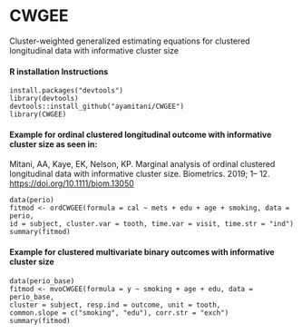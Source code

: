# CWGEE
Cluster-weighted generalized estimating equations for clustered longitudinal data with informative cluster size

#### R installation Instructions
```
install.packages("devtools")
library(devtools)
devtools::install_github("ayamitani/CWGEE")
library(CWGEE)
```
#### Example for ordinal clustered longitudinal outcome with informative cluster size as seen in:
Mitani, AA, Kaye, EK, Nelson, KP. Marginal analysis of ordinal clustered longitudinal data with informative cluster size. Biometrics. 2019; 1– 12. https://doi.org/10.1111/biom.13050
```
data(perio)
fitmod <- ordCWGEE(formula = cal ~ mets + edu + age + smoking, data = perio,
id = subject, cluster.var = tooth, time.var = visit, time.str = "ind")
summary(fitmod)
```

#### Example for clustered multivariate binary outcomes with informative cluster size
```
data(perio_base)
fitmod <- mvoCWGEE(formula = y ~ smoking + age + edu, data = perio_base,
cluster = subject, resp.ind = outcome, unit = tooth,
common.slope = c("smoking", "edu"), corr.str = "exch")
summary(fitmod)
```
